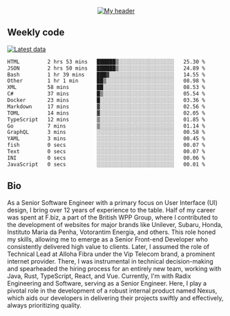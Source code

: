 <div align="center">
  <a href="https://skvggor.dev">
    <img src="https://github.com/skvggor/skvggor/assets/958723/d0c9aa9c-0c21-4219-acff-3d4f36f94691" alt="My header" />
  </a>
</div>


## Weekly code

[![Latest data](https://github.com/skvggor/skvggor/actions/workflows/main.yml/badge.svg)](https://github.com/skvggor/skvggor/actions/workflows/main.yml)

<!--START_SECTION:waka-->

```txt
HTML         2 hrs 53 mins   ██████▒░░░░░░░░░░░░░░░░░░   25.30 %
JSON         2 hrs 50 mins   ██████▒░░░░░░░░░░░░░░░░░░   24.89 %
Bash         1 hr 39 mins    ███▓░░░░░░░░░░░░░░░░░░░░░   14.55 %
Other        1 hr 1 min      ██▒░░░░░░░░░░░░░░░░░░░░░░   08.98 %
XML          58 mins         ██░░░░░░░░░░░░░░░░░░░░░░░   08.53 %
C#           37 mins         █▒░░░░░░░░░░░░░░░░░░░░░░░   05.54 %
Docker       23 mins         █░░░░░░░░░░░░░░░░░░░░░░░░   03.36 %
Markdown     17 mins         ▓░░░░░░░░░░░░░░░░░░░░░░░░   02.56 %
TOML         14 mins         ▓░░░░░░░░░░░░░░░░░░░░░░░░   02.05 %
TypeScript   12 mins         ▒░░░░░░░░░░░░░░░░░░░░░░░░   01.85 %
Go           7 mins          ▒░░░░░░░░░░░░░░░░░░░░░░░░   01.14 %
GraphQL      3 mins          ░░░░░░░░░░░░░░░░░░░░░░░░░   00.58 %
YAML         3 mins          ░░░░░░░░░░░░░░░░░░░░░░░░░   00.45 %
fish         0 secs          ░░░░░░░░░░░░░░░░░░░░░░░░░   00.07 %
Text         0 secs          ░░░░░░░░░░░░░░░░░░░░░░░░░   00.07 %
INI          0 secs          ░░░░░░░░░░░░░░░░░░░░░░░░░   00.06 %
JavaScript   0 secs          ░░░░░░░░░░░░░░░░░░░░░░░░░   00.01 %
```

<!--END_SECTION:waka-->

## Bio

<p>As a Senior Software Engineer with a primary focus on User Interface (UI) design, I bring over 12 years of experience to the table. Half of my career was spent at F.biz, a part of the British WPP Group, where I contributed to the development of websites for major brands like Unilever, Subaru, Honda, Instituto Maria da Penha, Votorantim Energia, and others. This role honed my skills, allowing me to emerge as a Senior Front-end Developer who consistently delivered high value to clients. Later, I assumed the role of Technical Lead at Alloha Fibra under the Vip Telecom brand, a prominent internet provider. There, I was instrumental in technical decision-making and spearheaded the hiring process for an entirely new team, working with Java, Rust, TypeScript, React, and Vue. Currently, I'm with Radix Engineering and Software, serving as a Senior Engineer. Here, I play a pivotal role in the development of a robust internal product named Nexus, which aids our developers in delivering their projects swiftly and effectively, always prioritizing quality.</p>

<!-- </details> -->

<!-- <div align="center">
  <h2>🤖 Recent Code Activity</h2>
  <img width="500" src="https://github-readme-stats.vercel.app/api/wakatime?username=skvggor&hide_title=true&layout=compact&theme=transparent" alt="Wakatime Stats" />
</div>

<br>

<div align="center">
  <h2>📈 GitHub Stats</h2>
  <img width="500" src="https://github-readme-stats.vercel.app/api?username=skvggor&show_icons=true&theme=transparent&hide_title=true&count_private=true" alt="GitHub Stats" />
</div>
 -->
